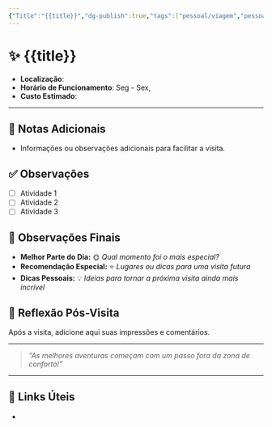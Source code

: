 ```yaml
---
{"Title":"{{title}}","dg-publish":true,"tags":["pessoal/viagem","pessoal/lugares/museus"],"permalink":"/0-settings/template/4-1-museus/","dgPassFrontmatter":true}
---
```


# ✨ {{title}}

- **Localização**: 
- **Horário de Funcionamento**:  Seg - Sex, 
- **Custo Estimado**: 
---
## 📔 Notas Adicionais
- Informações ou observações adicionais para facilitar a visita.
## ✅ Observações
- [ ] Atividade 1
- [ ] Atividade 2
- [ ] Atividade 3
## 🌈 Observações Finais
- **Melhor Parte do Dia:** 🌞 _Qual momento foi o mais especial?_
- **Recomendação Especial:** ⭐ _Lugares ou dicas para uma visita futura_
- **Dicas Pessoais:** 💡 _Ideias para tornar a próxima visita ainda mais incrível_
## 🐧 Reflexão Pós-Visita
Após a visita, adicione aqui suas impressões e comentários.

---
> _“As melhores aventuras começam com um passo fora da zona de conforto!”_
---
## 🔗 Links Úteis
- 
